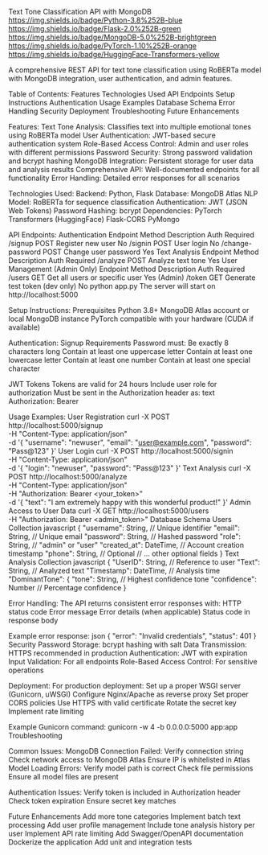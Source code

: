 Text Tone Classification API with MongoDB
https://img.shields.io/badge/Python-3.8%252B-blue
https://img.shields.io/badge/Flask-2.0%252B-green
https://img.shields.io/badge/MongoDB-5.0%252B-brightgreen
https://img.shields.io/badge/PyTorch-1.10%252B-orange
https://img.shields.io/badge/HuggingFace-Transformers-yellow

A comprehensive REST API for text tone classification using RoBERTa model with MongoDB integration, user authentication, and admin features.

Table of Contents:
      Features
      Technologies Used
      API Endpoints
      Setup Instructions
      Authentication
      Usage Examples
      Database Schema
      Error Handling
      Security
      Deployment
      Troubleshooting
      Future Enhancements

Features:
      Text Tone Analysis: Classifies text into multiple emotional tones using RoBERTa model
      User Authentication: JWT-based secure authentication system
      Role-Based Access Control: Admin and user roles with different permissions
      Password Security: Strong password validation and bcrypt hashing
      MongoDB Integration: Persistent storage for user data and analysis results
      Comprehensive API: Well-documented endpoints for all functionality
      Error Handling: Detailed error responses for all scenarios

Technologies Used:
      Backend: Python, Flask
      Database: MongoDB Atlas
      NLP Model: RoBERTa for sequence classification
      Authentication: JWT (JSON Web Tokens)
      Password Hashing: bcrypt
      Dependencies:
      PyTorch
      Transformers (HuggingFace)
      Flask-CORS
      PyMongo

API Endpoints:
      Authentication
      Endpoint	Method	Description	Auth Required
      /signup	POST	Register new user	No
      /signin	POST	User login	No
      /change-password	POST	Change user password	Yes
      Text Analysis
      Endpoint	Method	Description	Auth Required
      /analyze	POST	Analyze text tone	Yes
      User Management (Admin Only)
      Endpoint	Method	Description	Auth Required
      /users	GET	Get all users or specific user	Yes (Admin)
      /token	GET	Generate test token (dev only)	No
      python app.py
      The server will start on http://localhost:5000

Setup Instructions:
      Prerequisites
      Python 3.8+
      MongoDB Atlas account or local MongoDB instance
      PyTorch compatible with your hardware (CUDA if available)

Authentication:
      Signup Requirements
      Password must:
      Be exactly 8 characters long
      Contain at least one uppercase letter
      Contain at least one lowercase letter
      Contain at least one number
      Contain at least one special character

JWT Tokens
      Tokens are valid for 24 hours
      Include user role for authorization
      Must be sent in the Authorization header as:
      text
      Authorization: Bearer <token>

Usage Examples:
      User Registration
      curl -X POST http://localhost:5000/signup \
        -H "Content-Type: application/json" \
        -d '{
          "username": "newuser",
          "email": "user@example.com",
          "password": "Pass@123"
        }'
      User Login
      curl -X POST http://localhost:5000/signin \
        -H "Content-Type: application/json" \
        -d '{
          "login": "newuser",
          "password": "Pass@123"
        }'
      Text Analysis
      curl -X POST http://localhost:5000/analyze \
        -H "Content-Type: application/json" \
        -H "Authorization: Bearer <your_token>" \
        -d '{
          "text": "I am extremely happy with this wonderful product!"
        }'
      Admin Access to User Data
      curl -X GET http://localhost:5000/users \
        -H "Authorization: Bearer <admin_token>"
      Database Schema
      Users Collection
      javascript
      {
        "username": String,        // Unique identifier
        "email": String,           // Unique email
        "password": String,        // Hashed password
        "role": String,            // "admin" or "user"
        "created_at": DateTime,    // Account creation timestamp
        "phone": String,           // Optional
        // ... other optional fields
      }
      Text Analysis Collection
      javascript
      {
        "UserID": String,          // Reference to user
        "Text": String,            // Analyzed text
        "Timestamp": DateTime,     // Analysis time
        "DominantTone": {
          "tone": String,          // Highest confidence tone
          "confidence": Number     // Percentage confidence
        }
        
Error Handling:
      The API returns consistent error responses with:
      HTTP status code
      Error message
      Error details (when applicable)
      Status code in response body

Example error response:
      json
      {
        "error": "Invalid credentials",
        "status": 401
      }
      Security
      Password Storage: bcrypt hashing with salt
      Data Transmission: HTTPS recommended in production
      Authentication: JWT with expiration
      Input Validation: For all endpoints
      Role-Based Access Control: For sensitive operations

Deployment:
      For production deployment:
      Set up a proper WSGI server (Gunicorn, uWSGI)
      Configure Nginx/Apache as reverse proxy
      Set proper CORS policies
      Use HTTPS with valid certificate
      Rotate the secret key
      Implement rate limiting

Example Gunicorn command:
    gunicorn -w 4 -b 0.0.0.0:5000 app:app
    Troubleshooting

Common Issues:
    MongoDB Connection Failed:
    Verify connection string
    Check network access to MongoDB Atlas
    Ensure IP is whitelisted in Atlas
    Model Loading Errors:
    Verify model path is correct
    Check file permissions
    Ensure all model files are present

Authentication Issues:
    Verify token is included in Authorization header
    Check token expiration
    Ensure secret key matches

Future Enhancements
    Add more tone categories
    Implement batch text processing
    Add user profile management
    Include tone analysis history per user
    Implement API rate limiting
    Add Swagger/OpenAPI documentation
    Dockerize the application
    Add unit and integration tests
